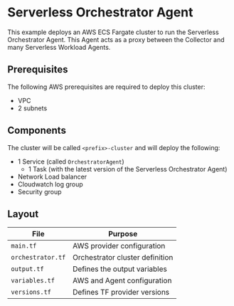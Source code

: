 # Serverless Orchestrator Agent

This example deploys an AWS ECS Fargate cluster to run the Serverless Orchestrator Agent. This Agent acts as a proxy between the Collector and many Serverless Workload Agents.

## Prerequisites

The following AWS prerequisites are required to deploy this cluster:
- VPC
- 2 subnets

## Components

The cluster will be called `<prefix>-cluster` and will deploy the following:
- 1 Service (called `OrchestratorAgent`)
  - 1 Task (with the latest version of the Serverless Orchestrator Agent)
- Network Load balancer
- Cloudwatch log group
- Security group

## Layout
| **File** | **Purpose** |
| --- | --- |
| `main.tf` | AWS provider configuration |
| `orchestrator.tf` | Orchestrator cluster definition |
| `output.tf` | Defines the output variables |
| `variables.tf` | AWS and Agent configuration |
| `versions.tf` | Defines TF provider versions |
